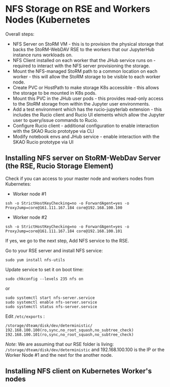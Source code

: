 # NFS Storage on RSE and Workers Nodes (Kubernetes

Overall steps:

- NFS Server on StoRM VM - this is to provision the physical storage that backs the StoRM-WebDAV RSE to the workers that our JupyterHub instance runs workloads on.
- NFS Client installed on each worker that the JHub service runs on - required to interact with the NFS server provisioning the storage.
- Mount the NFS-managed StoRM path to a common location on each worker - this will allow the StoRM storage to be visible to each worker node.
- Create PVC or HostPath to make storage K8s accessible - this allows the storage to be mounted in K8s pods.
- Mount this PVC in the JHub user pods - this provides read-only access to the StoRM storage from within the Jupyter user environments.
- Add a test environment which has the rucio-jupyterlab extension - this includes the Rucio client and Rucio UI elements which allow the Jupyter user to query/issue commands to Rucio.
- Configure Rucio client - additional configuration to enable interaction with the SKAO Rucio prototype via CLI
- Modify notebook envs and JHub service - enable interaction with the SKAO Rucio prototype via UI

## Installing NFS server on StoRM-WebDav Server (the RSE, Rucio Storage Element)

Check if you can access to your master node and workers nodes from Kubernetes:

- Worker node #1

```
ssh -o StrictHostKeyChecking=no -o ForwardAgent=yes -o ProxyJump=core@161.111.167.184 core@192.168.100.100
```

- Worker node #2

```
ssh -o StrictHostKeyChecking=no -o ForwardAgent=yes -o ProxyJump=core@161.111.167.184 core@192.168.100.101
```

If yes, we go to the next step, Add NFS service to the RSE.

Go to your RSE server and install NFS service:

```
sudo yum install nfs-utils
```

Update service to set it on boot time:


```
sudo chkconfig --levels 235 nfs on
```

or

```
sudo systemctl start nfs-server.service
sudo systemctl enable nfs-server.service
sudo systemctl status nfs-server.service
```

Edit `/etc/exports` :


```
/storage/dteam/disk/dev/deterministic/ 192.168.100.100(ro,sync,no_root_squash,no_subtree_check) 192.168.100.101(ro,sync,no_root_squash,no_subtree_check)
```

*Note*: We are assuming that our RSE folder is living: ``/storage/dteam/disk/dev/deterministic`` and 192.168.100.100 is the IP or the Worker Node #1 and the next for the another node.







## Installing NFS client on Kubernetes Worker's nodes

